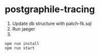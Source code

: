 # postgraphile-tracing

1. Update db structure with patch-fk.sql
2. Run jaeger
3. 
```
npm run install
npm run start
```